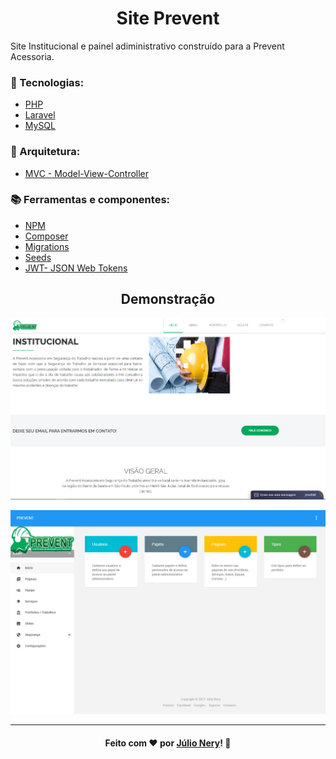 <h1 align="center">Site Prevent</h1>

Site Institucional e painel adiministrativo construído para a Prevent Acessoria.

### :rocket: Tecnologias:
- [PHP](https://www.php.net/)
- [Laravel](https://laravel.com/)
- [MySQL](https://www.mysql.com/)

### :briefcase: Arquitetura: 
 - [MVC - Model-View-Controller](https://en.wikipedia.org/wiki/Model%E2%80%93view%E2%80%93controller)

### :books: Ferramentas e componentes:
- [NPM](https://nodejs.org/en/)
- [Composer](https://getcomposer.org/)
- [Migrations](https://laravel.com/docs/7.x/migrations)
- [Seeds](https://laravel.com/docs/7.x/seeding)
- [JWT- JSON Web Tokens](https://jwt.io/)

<h2 align="center">Demonstração</h2>

![](https://github.com/JulioNery/SitePrevent/blob/master/_instalation/site.PNG)

![](https://github.com/JulioNery/SitePrevent/blob/master/_instalation/painelAdmin.PNG)

---

<h4 align="center">
    Feito com ❤ por <a href="https://www.linkedin.com/in/julio-nery/" target="_blank">Júlio Nery</a>!
    <g-emoji class="g-emoji" alias="wave" fallback-src="https://github.githubassets.com/images/icons/emoji/unicode/1f44b.png">👋</g-emoji>
</h4>
